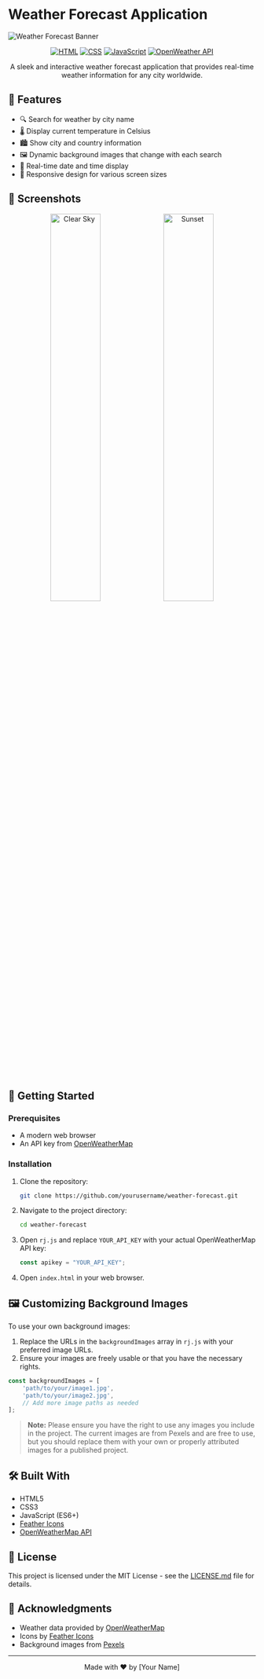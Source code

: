 # Weather Forecast Application

![Weather Forecast Banner](https://images.pexels.com/photos/1118873/pexels-photo-1118873.jpeg?auto=compress&cs=tinysrgb&w=1600)

<div align="center">

[![HTML](https://img.shields.io/badge/HTML5-E34F26?style=for-the-badge&logo=html5&logoColor=white)](https://developer.mozilla.org/en-US/docs/Web/HTML)
[![CSS](https://img.shields.io/badge/CSS3-1572B6?style=for-the-badge&logo=css3&logoColor=white)](https://developer.mozilla.org/en-US/docs/Web/CSS)
[![JavaScript](https://img.shields.io/badge/JavaScript-F7DF1E?style=for-the-badge&logo=javascript&logoColor=black)](https://developer.mozilla.org/en-US/docs/Web/JavaScript)
[![OpenWeather API](https://img.shields.io/badge/OpenWeather-API-orange?style=for-the-badge)](https://openweathermap.org/api)

</div>

<p align="center">A sleek and interactive weather forecast application that provides real-time weather information for any city worldwide.</p>

## 🌟 Features

- 🔍 Search for weather by city name
- 🌡️ Display current temperature in Celsius
- 🏙️ Show city and country information
- 🖼️ Dynamic background images that change with each search
- 📅 Real-time date and time display
- 🎨 Responsive design for various screen sizes

## 📸 Screenshots

<div align="center">
<img src="https://images.pexels.com/photos/1431822/pexels-photo-1431822.jpeg?auto=compress&cs=tinysrgb&w=600" alt="Clear Sky" width="45%">
<img src="https://images.pexels.com/photos/1756632/pexels-photo-1756632.jpeg?auto=compress&cs=tinysrgb&w=600" alt="Sunset" width="45%">
</div>

## 🚀 Getting Started

### Prerequisites

- A modern web browser
- An API key from [OpenWeatherMap](https://openweathermap.org/api)

### Installation

1. Clone the repository:
   ```sh
   git clone https://github.com/yourusername/weather-forecast.git
   ```
2. Navigate to the project directory:
   ```sh
   cd weather-forecast
   ```
3. Open `rj.js` and replace `YOUR_API_KEY` with your actual OpenWeatherMap API key:
   ```javascript
   const apikey = "YOUR_API_KEY";
   ```
4. Open `index.html` in your web browser.

## 🖼️ Customizing Background Images

To use your own background images:

1. Replace the URLs in the `backgroundImages` array in `rj.js` with your preferred image URLs.
2. Ensure your images are freely usable or that you have the necessary rights.

```javascript
const backgroundImages = [
    'path/to/your/image1.jpg',
    'path/to/your/image2.jpg',
    // Add more image paths as needed
];
```

> **Note:** Please ensure you have the right to use any images you include in the project. The current images are from Pexels and are free to use, but you should replace them with your own or properly attributed images for a published project.

## 🛠️ Built With

- HTML5
- CSS3
- JavaScript (ES6+)
- [Feather Icons](https://feathericons.com/)
- [OpenWeatherMap API](https://openweathermap.org/api)

## 📄 License

This project is licensed under the MIT License - see the [LICENSE.md](LICENSE.md) file for details.

## 🙏 Acknowledgments

- Weather data provided by [OpenWeatherMap](https://openweathermap.org/)
- Icons by [Feather Icons](https://feathericons.com/)
- Background images from [Pexels](https://www.pexels.com/)

---

<div align="center">
Made with ❤️ by [Your Name]
</div>

